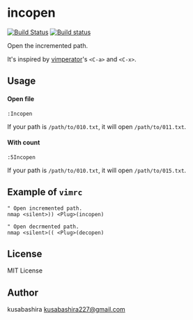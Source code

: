 incopen
=======

[![Build Status](https://travis-ci.org/kusabashira/vim-incopen.svg?branch=master)](https://travis-ci.org/kusabashira/vim-incopen)
[![Build status](https://ci.appveyor.com/api/projects/status/ykw8vl5amab3dkv1?svg=true)](https://ci.appveyor.com/project/kusabashira/vim-incopen)

Open the incremented path.

It's inspired by
[vimperator](https://addons.mozilla.org/ja/firefox/addon/vimperator/)'s
`<C-a>` and `<C-x>`.

Usage
-----

#### Open file

```
:Incopen
```

If your path is `/path/to/010.txt`,
it will open `/path/to/011.txt`.

#### With count

```
:5Incopen
```

If your path is `/path/to/010.txt`,
it will open `/path/to/015.txt`.

Example of `vimrc`
------------------

```vim
" Open incremented path.
nmap <silent>)) <Plug>(incopen)

" Open decrmented path.
nmap <silent>(( <Plug>(decopen)
```

License
-------

MIT License

Author
------

kusabashira <kusabashira227@gmail.com>
